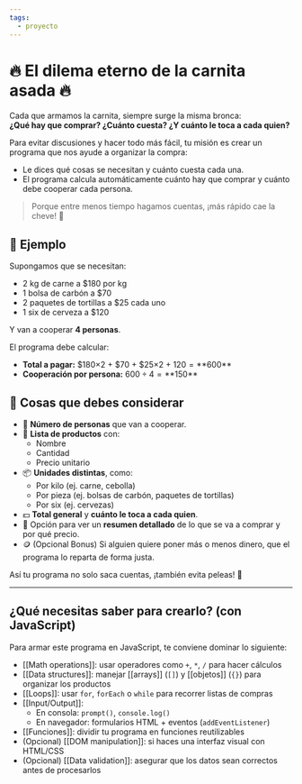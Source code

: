 ```yaml
---
tags:
  - proyecto
---
```

# 🔥 El dilema eterno de la carnita asada 🔥

Cada que armamos la carnita, siempre surge la misma bronca:  
**¿Qué hay que comprar? ¿Cuánto cuesta? ¿Y cuánto le toca a cada quien?**

Para evitar discusiones y hacer todo más fácil, tu misión es crear un programa que nos ayude a organizar la compra:

- Le dices qué cosas se necesitan y cuánto cuesta cada una.  
- El programa calcula automáticamente cuánto hay que comprar y cuánto debe cooperar cada persona.

> Porque entre menos tiempo hagamos cuentas, ¡más rápido cae la cheve! 🍻

## 🧪 Ejemplo

Supongamos que se necesitan:

- 2 kg de carne a $180 por kg  
- 1 bolsa de carbón a $70  
- 2 paquetes de tortillas a $25 cada uno  
- 1 six de cerveza a $120  

Y van a cooperar **4 personas**.

El programa debe calcular:

- **Total a pagar:** $180×2 + $70 + $25×2 + $120 = **$600**  
- **Cooperación por persona:** $600 ÷ 4 = **$150**
## 🧠 Cosas que debes considerar

- 👥 **Número de personas** que van a cooperar.
- 🛒 **Lista de productos** con:
  - Nombre
  - Cantidad
  - Precio unitario
- 📦 **Unidades distintas**, como:
  - Por kilo (ej. carne, cebolla)
  - Por pieza (ej. bolsas de carbón, paquetes de tortillas)
  - Por six (ej. cervezas)
- 💵 **Total general** y **cuánto le toca a cada quien**.
- 🧾 Opción para ver un **resumen detallado** de lo que se va a comprar y por qué precio.
- 🪙 (Opcional Bonus) Si alguien quiere poner más o menos dinero, que el programa lo reparta de forma justa.

Así tu programa no solo saca cuentas, ¡también evita peleas! 🙌

---

## ¿Qué necesitas saber para crearlo? (con JavaScript)

Para armar este programa en JavaScript, te conviene dominar lo siguiente:

- [[Math operations]]: usar operadores como `+`, `*`, `/` para hacer cálculos
- [[Data structures]]: manejar [[arrays]] (`[]`) y [[objetos]] (`{}`) para organizar los productos
- [[Loops]]: usar `for`, `forEach` o `while` para recorrer listas de compras
- [[Input/Output]]:
  - En consola: `prompt()`, `console.log()`
  - En navegador: formularios HTML + eventos (`addEventListener`)
- [[Funciones]]: dividir tu programa en funciones reutilizables
- (Opcional) [[DOM manipulation]]: si haces una interfaz visual con HTML/CSS
- (Opcional) [[Data validation]]: asegurar que los datos sean correctos antes de procesarlos



